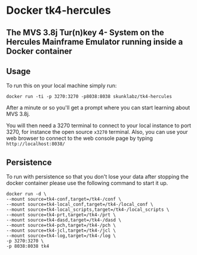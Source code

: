 # Docker tk4-hercules
## The MVS 3.8j Tur(n)key 4- System on the Hercules Mainframe Emulator running inside a Docker container

## Usage
To run this on your local machine simply run:

`docker run -ti -p 3270:3270 -p8038:8038 skunklabz/tk4-hercules`

After a minute or so you'll get a prompt where you can start learning about MVS 3.8j. 

You will then need a 3270 terminal to connect to your local instance to port 3270, for instance the open source `x3270` terminal. Also, you can use your web browser to connect to the web console page by typing `http://localhost:8038/`

## Persistence
To run with persistence so that you don't lose your data after stopping the docker container please use the following command to start it up.

```
docker run -d \
--mount source=tk4-conf,target=/tk4-/conf \
--mount source=tk4-local_conf,target=/tk4-/local_conf \
--mount source=tk4-local_scripts,target=/tk4-/local_scripts \
--mount source=tk4-prt,target=/tk4-/prt \
--mount source=tk4-dasd,target=/tk4-/dasd \
--mount source=tk4-pch,target=/tk4-/pch \
--mount source=tk4-jcl,target=/tk4-/jcl \
--mount source=tk4-log,target=/tk4-/log \
-p 3270:3270 \
-p 8038:8038 tk4
```
